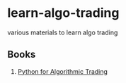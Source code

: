 # learn-algo-trading
various materials to learn algo trading

## Books

   1. [Python for Algorithmic Trading](https://www.oreilly.com/library/view/python-for-algorithmic/9781492053347/)